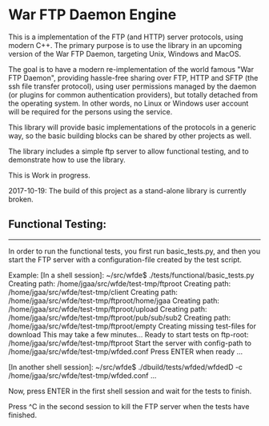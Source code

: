 
# War FTP Daemon Engine

This is a implementation of the FTP (and HTTP) server protocols, using modern C++.
The primary purpose is to use the library in an upcoming version of the War FTP Daemon,
targeting Unix, Windows and MacOS.

The goal is to have a modern re-implementation of the world famous "War FTP Daemon",
providing hassle-free sharing over FTP, HTTP and SFTP (the ssh file transfer protocol),
using user permissions managed by the daemon (or plugins for common authentication providers),
but totally detached from the operating system. In other words, no Linux or Windows
user account will be required for the persons using the service.

This library will provide basic implementations of the protocols in a generic way,
so the basic building blocks can be shared by other projects as well.

The library includes a simple ftp server to allow functional testing, and to demonstrate how
to use the library.

This is Work in progress.

2017-10-19: The build of this project as a stand-alone library is currently broken.


## Functional Testing:
--------------------------

In order to run the functional tests, you first run basic_tests.py, and then you start
the FTP server with a configuration-file created by the test script.

Example:
[In a shell session]:
~/src/wfde$ ./tests/functional/basic_tests.py
Creating path: /home/jgaa/src/wfde/test-tmp/ftproot
Creating path: /home/jgaa/src/wfde/test-tmp/client
Creating path: /home/jgaa/src/wfde/test-tmp/ftproot/home/jgaa
Creating path: /home/jgaa/src/wfde/test-tmp/ftproot/upload
Creating path: /home/jgaa/src/wfde/test-tmp/ftproot/pub/sub/sub2
Creating path: /home/jgaa/src/wfde/test-tmp/ftproot/empty
Creating missing test-files for download
This may take a few minutes...
Ready to start tests on ftp-root: /home/jgaa/src/wfde/test-tmp/ftproot
Start the server with config-path to /home/jgaa/src/wfde/test-tmp/wfded.conf
Press ENTER when ready
...

[In another shell session]:
~/src/wfde$ ./dbuild/tests/wfded/wfdedD -c /home/jgaa/src/wfde/test-tmp/wfded.conf
...

Now, press ENTER in the first shell session and wait for the tests to finish.

Press ^C in the second session to kill the FTP server when the tests have finished.

